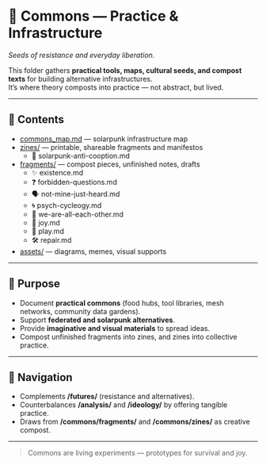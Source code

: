 # 🌱 Commons — Practice & Infrastructure

*Seeds of resistance and everyday liberation.*

This folder gathers **practical tools, maps, cultural seeds, and compost texts** for building alternative infrastructures.  
It’s where theory composts into practice — not abstract, but lived.

---

## 📖 Contents

* [commons_map.md](commons_map.md) — solarpunk infrastructure map  
* [zines/](zines/README.md) — printable, shareable fragments and manifestos  
  - 🌱 solarpunk-anti-cooption.md  
* [fragments/](fragments/README.md) — compost pieces, unfinished notes, drafts  
  - ✨ existence.md  
  - ❓ forbidden-questions.md  
  - 🗣 not-mine-just-heard.md  
  - 🌀 psych-cycleogy.md  
  - 🤝 we-are-all-each-other.md  
  - 🌈 joy.md  
  - 🎲 play.md  
  - 🛠 repair.md  
* [assets/](assets/) — diagrams, memes, visual supports


---

## 🌱 Purpose

* Document **practical commons** (food hubs, tool libraries, mesh networks, community data gardens).  
* Support **federated and solarpunk alternatives**.  
* Provide **imaginative and visual materials** to spread ideas.  
* Compost unfinished fragments into zines, and zines into collective practice.  

---

## 🔗 Navigation

* Complements **/futures/** (resistance and alternatives).  
* Counterbalances **/analysis/** and **/ideology/** by offering tangible practice.  
* Draws from **/commons/fragments/** and **/commons/zines/** as creative compost.  

---

> Commons are living experiments — prototypes for survival and joy.